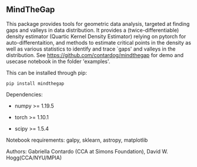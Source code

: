 ## MindTheGap

This package provides tools for geometric data analysis, targeted at finding gaps and valleys in data distribution. It provides a (twice-differentiable) density estimator (Quartic Kernel Density Estimator) relying on pytorch for auto-differentaition, and methods to estimate critical points in the density as well as various statistics to identify and trace `gaps' and valleys in the distribution. See https://github.com/contardog/mindthegap for demo and usecase notebook in the folder 'examples'.

This can be installed through pip:

```
pip install mindthegap 
```


Dependencies:
* numpy >= 1.19.5

* torch >= 1.10.1

* scipy >= 1.5.4


Notebook requirements:
galpy, sklearn, astropy, matplotlib



Authors: Gabriella Contardo (CCA at Simons Foundation), David W. Hogg(CCA/NYU/MPIA)